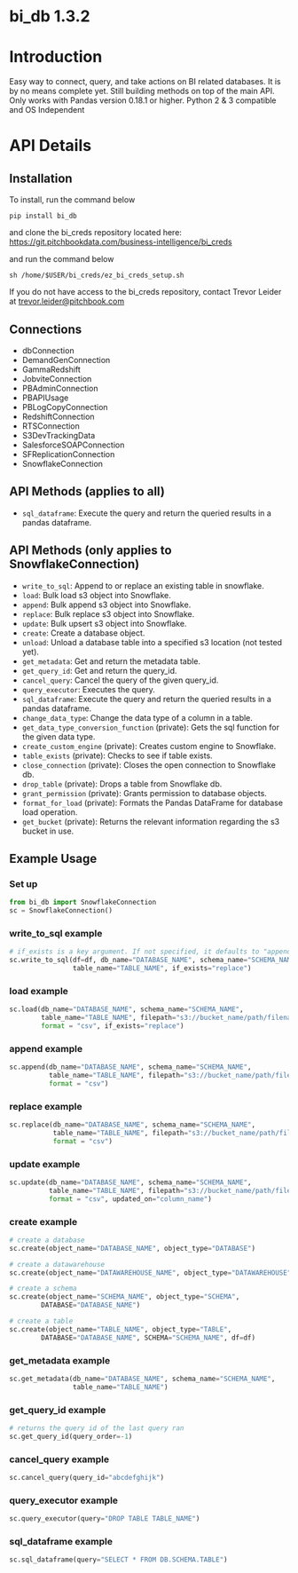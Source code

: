 # bi_db 1.3.2

# Introduction
Easy way to connect, query, and take actions on BI related databases.
It is by no means complete yet. Still building methods on top of the main API.
Only works with Pandas version 0.18.1 or higher.
Python 2 & 3 compatible and OS Independent

# API Details

## Installation

To install, run the command below

```
pip install bi_db
```

and clone the bi_creds repository located here: https://git.pitchbookdata.com/business-intelligence/bi_creds

and run the command below
```
sh /home/$USER/bi_creds/ez_bi_creds_setup.sh
```

If you do not have access to the bi_creds repository, contact Trevor Leider at
trevor.leider@pitchbook.com

## Connections

* dbConnection
* DemandGenConnection
* GammaRedshift
* JobviteConnection
* PBAdminConnection
* PBAPIUsage
* PBLogCopyConnection
* RedshiftConnection
* RTSConnection
* S3DevTrackingData
* SalesforceSOAPConnection
* SFReplicationConnection
* SnowflakeConnection

## API Methods (applies to all)
* `sql_dataframe`: Execute the query and return the queried results
                   in a pandas dataframe.

## API Methods (only applies to SnowflakeConnection)
* `write_to_sql`: Append to or replace an existing table in snowflake.
* `load`: Bulk load s3 object into Snowflake.
* `append`: Bulk append s3 object into Snowflake.
* `replace`: Bulk replace s3 object into Snowflake.
* `update`: Bulk upsert s3 object into Snowflake.
* `create`: Create a database object.
* `unload`: Unload a database table into a specified s3 location (not tested yet).
* `get_metadata`: Get and return the metadata table.
* `get_query_id`: Get and return the query_id.
* `cancel_query`: Cancel the query of the given query_id.
* `query_executor`: Executes the query.
* `sql_dataframe`: Execute the query and return the queried results
                   in a pandas dataframe.
* `change_data_type`: Change the data type of a column in a table.
* `get_data_type_conversion_function` (private): Gets the sql function for the given data type.
* `create_custom_engine` (private): Creates custom engine to Snowflake.
* `table_exists` (private): Checks to see if table exists.
* `close_connection` (private): Closes the open connection to Snowflake db.
* `drop_table` (private): Drops a table from Snowflake db.
* `grant_permission` (private): Grants permission to database objects.
* `format_for_load` (private): Formats the Pandas DataFrame for database load operation.
* `get_bucket` (private): Returns the relevant information regarding the s3 bucket in use.

## Example Usage

### Set up

```python
from bi_db import SnowflakeConnection
sc = SnowflakeConnection()
```
### write_to_sql example

```python
# if_exists is a key argument. If not specified, it defaults to "append"
sc.write_to_sql(df=df, db_name="DATABASE_NAME", schema_name="SCHEMA_NAME",
                table_name="TABLE_NAME", if_exists="replace")
```

### load example

```python
sc.load(db_name="DATABASE_NAME", schema_name="SCHEMA_NAME",
        table_name="TABLE_NAME", filepath="s3://bucket_name/path/filename",
        format = "csv", if_exists="replace")
```

### append example

```python
sc.append(db_name="DATABASE_NAME", schema_name="SCHEMA_NAME",
          table_name="TABLE_NAME", filepath="s3://bucket_name/path/filename",
          format = "csv")
```

### replace example

```python
sc.replace(db_name="DATABASE_NAME", schema_name="SCHEMA_NAME",
           table_name="TABLE_NAME", filepath="s3://bucket_name/path/filename",
           format = "csv")
```

### update example

```python
sc.update(db_name="DATABASE_NAME", schema_name="SCHEMA_NAME",
          table_name="TABLE_NAME", filepath="s3://bucket_name/path/filename",
          format = "csv", updated_on="column_name")
```

### create example

```python
# create a database
sc.create(object_name="DATABASE_NAME", object_type="DATABASE")

# create a datawarehouse
sc.create(object_name="DATAWAREHOUSE_NAME", object_type="DATAWAREHOUSE")

# create a schema
sc.create(object_name="SCHEMA_NAME", object_type="SCHEMA",
        DATABASE="DATABASE_NAME")

# create a table
sc.create(object_name="TABLE_NAME", object_type="TABLE",
        DATABASE="DATABASE_NAME", SCHEMA="SCHEMA_NAME", df=df)
```

### get_metadata example

```python
sc.get_metadata(db_name="DATABASE_NAME", schema_name="SCHEMA_NAME",
                table_name="TABLE_NAME")
```

### get_query_id example

```python
# returns the query id of the last query ran
sc.get_query_id(query_order=-1)
```

### cancel_query example

```python
sc.cancel_query(query_id="abcdefghijk")
```

### query_executor example

```python
sc.query_executor(query="DROP TABLE TABLE_NAME")
```

### sql_dataframe example

```python
sc.sql_dataframe(query="SELECT * FROM DB.SCHEMA.TABLE")
```
